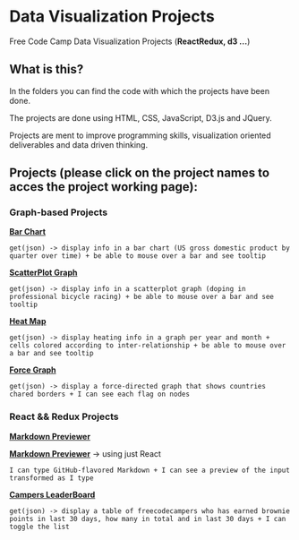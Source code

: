 # Data Visualization Projects
Free Code Camp Data Visualization Projects (**ReactRedux, d3 ...**)

## What is this?
In the folders you can find the code with which the projects have been done.

The projects are done using HTML, CSS, JavaScript, D3.js and JQuery.

Projects are ment to improve programming skills, visualization oriented deliverables and data driven thinking.



## Projects (please click on the project names to acces the project working page):

### Graph-based Projects

[**Bar Chart**](https://codepen.io/valeporti/full/MoJQRM/) 

`get(json) -> display info in a bar chart (US gross domestic product by quarter over time) + be able to mouse over a bar and see tooltip`

[**ScatterPlot Graph**](https://codepen.io/valeporti/full/EXZREY/) 

`get(json) -> display info in a scatterplot graph (doping in professional bicycle racing) + be able to mouse over a bar and see tooltip`

[**Heat Map**](https://codepen.io/valeporti/full/KqvdQB/) 

`get(json) -> display heating info in a graph per year and month + cells colored according to inter-relationship + be able to mouse over a bar and see tooltip`

[**Force Graph**](https://codepen.io/valeporti/full/XgVxJr/)

`get(json) -> display a force-directed graph that shows countries chared borders + I can see each flag on nodes`

### React && Redux Projects

[**Markdown Previewer**](https://codepen.io/valeporti/full/XarebN/)

[**Markdown Previewer**](https://codepen.io/valeporti/full/pwMxgy/) -> using just React

`I can type GitHub-flavored Markdown + I can see a preview of the input transformed as I type`

[**Campers LeaderBoard**](https://codepen.io/valeporti/full/jLNebN/)

`get(json) -> display a table of freecodecampers who has earned brownie points in last 30 days, how many in total and in last 30 days + I can toggle the list`